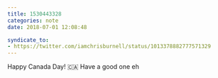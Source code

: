 ```yaml
---
title: 1530443328
categories: note
date: 2018-07-01 12:08:48

syndicate_to:
- https://twitter.com/iamchrisburnell/status/1013378882777571329
---
```


Happy Canada Day! 🇨🇦 Have a good one eh


